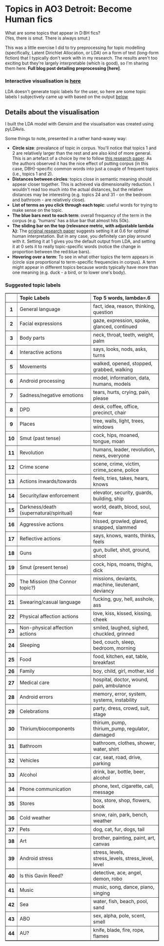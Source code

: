 # Topics in AO3 Detroit: Become Human fics
What are some topics that appear in D:BH fics?<br>
(Yes, there is smut. There is always smut.)<br>

This was a little exercise I did to try preprocessing for topic modelling (specifically, Latent Dirichlet Allocation, or LDA) on a form of text (long-form fiction) that I typically don't work with in my research. The results aren't too exciting but they're largely interpretable (which is good), so I'm sharing them here. <b>Full blog post detailing preprocessing [here]</b>.

### Interactive visualisation is [here](https://nbviewer.jupyter.org/github/dru-r/ao3-dbh-analysis/blob/master/docs/vanilla%20lda_detroit%20ao3.ipynb)
LDA doesn't generate topic labels for the user, so here are some topic labels I subjectively came up with based on the output [below](###suggested-topic-labels)

## Details about the visualisation
I built the LDA model with Gensim and the visualisation was created using pyLDAvis.<br>

Some things to note, presented in a rather hand-wavey way:
- <b>Circle size</b>: prevalance of topic in corpus. You'll notice that topics 1 and 2 are relatively larger than the rest and are also kind of more general. This is an artefact of a choice by me to follow [this research paper](https://mimno.infosci.cornell.edu/papers/NIPS2009_0929.pdf). As the authors observed it has the nice effect of putting corpus (in this case, DBH)-specific common words into just a couple of frequent topics (i.e., topics 1 and 2). 
- <b>Distances between circles</b>: topics close in semantic meaning should appear closer together. This is achieved via dimensionality reduction. I wouldn't read too much into the actual distances, but the relative distances may be interesting (e.g. topics 24 and 31 - on the bedroom and bathroom - are relatively close).
- <b>List of terms as you click through each topic</b>: useful words for trying to make sense on the topic.
- <b>The blue bars next to each term</b>: overall frequency of the term in the corpus (e.g. 'humans' has a blue bar that almost hits 50k).
- <b>The sliding bar on the top (relevance metric, with adjustable lambda λ)</b>: The [original research paper](https://www.aclweb.org/anthology/W14-3110.pdf) suggests setting it at 0.6 for optimal human interpretation. But in any case, you definitely can play around with it. Setting it at 1 gives you the default output from LDA, and setting it at 0 sets it to really topic-specific words (notice the change in proportion between the red:blue bars). 
- <b>Hovering over a term</b>: To see in what other topics the term appears in (circle size proportional to term-specific frequencies in corpus). A term might appear in different topics because words typically have more than one meaning (e.g. duck - a bird, or to lower one's body).


### Suggested topic labels
<table border="1" class="dataframe">
  <thead>
    <tr style="text-align: left;">
      <th></th>
      <th>Topic Labels</th>
      <th>Top 5 words, lambda=.6</th>
    </tr>
  </thead>
  <tbody>
    <tr>
      <th>1</th>
      <td>General language</td>
      <td>fact, idea, reason, thinking, question</td>
    </tr>
    <tr>
      <th>2</th>
      <td>Facial expressions</td>
      <td>gaze, expression, spoke, glanced, continued</td>
    </tr>
    <tr>
      <th>3</th>
      <td>Body parts</td>
      <td>neck, throat, teeth, weight, palm</td>
    </tr>
    <tr>
      <th>4</th>
      <td>Interactive actions</td>
      <td>says, looks, nods, asks, turns</td>
    </tr>
    <tr>
      <th>5</th>
      <td>Movements</td>
      <td>walked, opened, stopped, grabbed, walking</td>
    </tr>
    <tr>
      <th>6</th>
      <td>Android processing</td>
      <td>model, information, data, humans, models</td>
    </tr>
    <tr>
      <th>7</th>
      <td>Sadness/negative emotions</td>
      <td>tears, hurts, crying, pain, please</td>
    </tr>
    <tr>
      <th>8</th>
      <td>DPD</td>
      <td>desk, coffee, office, precinct, chair</td>
    </tr>
    <tr>
      <th>9</th>
      <td>Places</td>
      <td>tree, walls, light, trees, windows</td>
    </tr>
    <tr>
      <th>10</th>
      <td>Smut (past tense)</td>
      <td>cock, hips, moaned, tongue, moan</td>
    </tr>
    <tr>
      <th>11</th>
      <td>Revolution</td>
      <td>humans, leader, revolution, news, everyone</td>
    </tr>
    <tr>
      <th>12</th>
      <td>Crime scene</td>
      <td>scene, crime, victim, crime_scene, police</td>
    </tr>
    <tr>
      <th>13</th>
      <td>Actions inwards/towards</td>
      <td>feels, tries, takes, hears, knows</td>
    </tr>
    <tr>
      <th>14</th>
      <td>Security/law enforcement</td>
      <td>elevator, security, guards, building, ship</td>
    </tr>
    <tr>
      <th>15</th>
      <td>Darkness/death (supernatural/spiritual)</td>
      <td>world, death, blood, soul, fear</td>
    </tr>
    <tr>
      <th>16</th>
      <td>Aggressive actions</td>
      <td>hissed, growled, glared, snapped, slammed</td>
    </tr>
    <tr>
      <th>17</th>
      <td>Reflective actions</td>
      <td>says, knows, wants, thinks, feels</td>
    </tr>
    <tr>
      <th>18</th>
      <td>Guns</td>
      <td>gun, bullet, shot, ground, shoot</td>
    </tr>
    <tr>
      <th>19</th>
      <td>Smut (present tense)</td>
      <td>cock, hips, moans, thighs, dick</td>
    </tr>
    <tr>
      <th>20</th>
      <td>The Mission (the Connor topic?)</td>
      <td>missions, deviants, machine, lieutenant, deviancy</td>
    </tr>
    <tr>
      <th>21</th>
      <td>Swearing/casual language</td>
      <td>fucking, guy, hell, asshole, ass</td>
    </tr>
    <tr>
      <th>22</th>
      <td>Physical affection actions</td>
      <td>love, kiss, kissed, kissing, cheek</td>
    </tr>
    <tr>
      <th>23</th>
      <td>Non-physical affection actions</td>
      <td>smiled, laughed, sighed, chuckled, grinned</td>
    </tr>
    <tr>
      <th>24</th>
      <td>Sleeping</td>
      <td>bed, couch, sleep, bedroom, morning</td>
    </tr>
    <tr>
      <th>25</th>
      <td>Food</td>
      <td>food, kitchen, eat, table, breakfast</td>
    </tr>
    <tr>
      <th>26</th>
      <td>Family</td>
      <td>boy, child, girl, mother, kid</td>
    </tr>
    <tr>
      <th>27</th>
      <td>Medical care</td>
      <td>hospital, doctor, wound, pain, ambulance</td>
    </tr>
    <tr>
      <th>28</th>
      <td>Android errors</td>
      <td>memory, error, system, systems, instability</td>
    </tr>
    <tr>
      <th>29</th>
      <td>Celebrations</td>
      <td>party, dress, crowd, suit, stage</td>
    </tr>
    <tr>
      <th>30</th>
      <td>Thirium/biocomponents</td>
      <td>thirium, pump, thirium_pump, regulator, damaged</td>
    </tr>
    <tr>
      <th>31</th>
      <td>Bathroom</td>
      <td>bathroom, clothes, shower, water, shirt</td>
    </tr>
    <tr>
      <th>32</th>
      <td>Vehicles</td>
      <td>car, seat, road, drive, parking</td>
    </tr>
    <tr>
      <th>33</th>
      <td>Alcohol</td>
      <td>drink, bar, bottle, beer, alcohol</td>
    </tr>
    <tr>
      <th>34</th>
      <td>Phone communication</td>
      <td>phone, text, cigarette, call, message</td>
    </tr>
    <tr>
      <th>35</th>
      <td>Stores</td>
      <td>box, store, shop, flowers, book</td>
    </tr>
    <tr>
      <th>36</th>
      <td>Cold weather</td>
      <td>snow, rain, park, bench, weather</td>
    </tr>
    <tr>
      <th>37</th>
      <td>Pets</td>
      <td>dog, cat, fur, dogs, tail</td>
    </tr>
    <tr>
      <th>38</th>
      <td>Art</td>
      <td>brother, painting, paint, art, canvas</td>
    </tr>
    <tr>
      <th>39</th>
      <td>Android stress</td>
      <td>stress, levels, stress_levels, stress_level, level</td>
    </tr>
    <tr>
      <th>40</th>
      <td>Is this Gavin Reed?</td>
      <td>detective, ace, angel, demon, robo</td>
    </tr>
    <tr>
      <th>41</th>
      <td>Music</td>
      <td>music, song, dance, piano, singing</td>
    </tr>
    <tr>
      <th>42</th>
      <td>Sea</td>
      <td>water, fish, beach, pool, sand</td>
    </tr>
    <tr>
      <th>43</th>
      <td>ABO</td>
      <td>sex, alpha, pole, scent, smell</td>
    </tr>
    <tr>
      <th>44</th>
      <td>AU?</td>
      <td>knife, blade, fire, rope, flames</td>
    </tr>
  </tbody>
</table>



